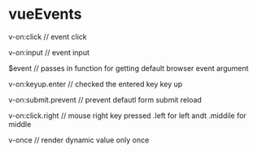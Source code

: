 # vueEvents

v-on:click // event click

v-on:input // event input

$event // passes in function for getting default browser event argument  

v-on:keyup.enter // checked the entered key key up

v-on:submit.prevent // prevent defautl form submit reload

v-on:click.right // mouse right key pressed .left for left andt .middile for middle

v-once // render dynamic value only once 



